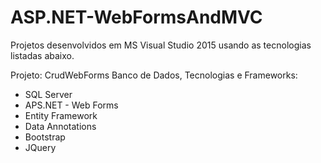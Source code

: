 # ASP.NET-WebFormsAndMVC
Projetos desenvolvidos em MS Visual Studio 2015 usando as tecnologias listadas abaixo.

Projeto: 
 CrudWebForms
Banco de Dados, Tecnologias e Frameworks:
 - SQL Server
 - APS.NET - Web Forms
 - Entity Framework
 - Data Annotations
 - Bootstrap
 - JQuery
